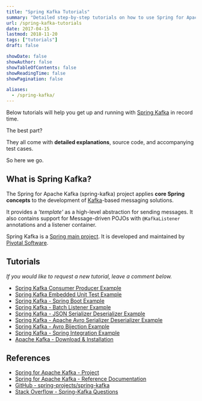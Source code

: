 ```yaml
---
title: "Spring Kafka Tutorials"
summary: "Detailed step-by-step tutorials on how to use Spring for Apache Kafka."
url: /spring-kafka-tutorials
date: 2017-04-15
lastmod: 2018-11-20
tags: ["tutorials"]
draft: false

showDate: false
showAuthor: false
showTableOfContents: false
showReadingTime: false
showPagination: false

aliases:
  - /spring-kafka/
---
```


Below tutorials will help you get up and running with [Spring Kafka](https://spring.io/projects/spring-kafka) in record time.

The best part?

They all come with **detailed explanations**, source code, and accompanying test cases.

So here we go.

## What is Spring Kafka?

The Spring for Apache Kafka (spring-kafka) project applies **core Spring concepts** to the development of [Kafka](https://kafka.apache.org/)-based messaging solutions.

It provides a _'template'_ as a high-level abstraction for sending messages. It also contains support for Message-driven POJOs with `@KafkaListener` annotations and a listener container.

Spring Kafka is a [Spring main project](https://spring.io/projects). It is developed and maintained by [Pivotal Software](https://pivotal.io/).

## Tutorials

_If you would like to request a new tutorial, leave a comment below._

* [Spring Kafka Consumer Producer Example](/spring-kafka-consumer-producer-example.html)
* [Spring Kafka Embedded Unit Test Example](/spring-kafka-embedded-unit-test-example.html)
* [Spring Kafka - Spring Boot Example](/spring-kafka-boot-example.html)
* [Spring Kafka - Batch Listener Example](/spring-kafka-batch-listener-example.html)
* [Spring Kafka - JSON Serializer Deserializer Example](/spring-kafka-json-serializer-deserializer-example.html)
* [Spring Kafka - Apache Avro Serializer Deserializer Example](/spring-kafka-apache-avro-serializer-deserializer-example.html)
* [Spring Kafka - Avro Bijection Example](/spring-kafka-avro-bijection-example.html)
* [Spring Kafka - Spring Integration Example](/spring-kafka-spring-integration-example.html)
* [Apache Kafka - Download &amp; Installation](/apache-kafka-download-installation.html)

## References

* [Spring for Apache Kafka - Project](https://spring.io/projects/spring-kafka)
* [Spring for Apache Kafka - Reference Documentation](https://spring.io/projects/spring-kafka#learn)
* [GitHub - spring-projects/spring-kafka](https://github.com/spring-projects/spring-kafka)
* [Stack Overflow - Spring-Kafka Questions](http://stackoverflow.com/questions/tagged/spring-kafka)
